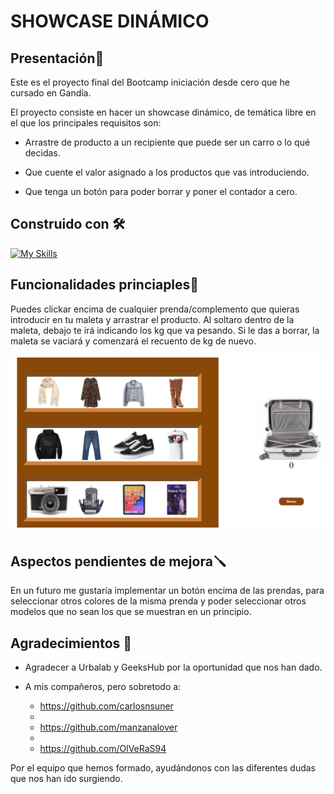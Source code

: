 # SHOWCASE DINÁMICO

## Presentación🚀
Este es el proyecto final del Bootcamp iniciación desde cero que he cursado en Gandía.

El proyecto consiste en hacer un showcase dinámico, de temática libre en el que los principales requisitos son:

* Arrastre de producto a un recipiente que puede ser un carro o lo qué decidas.

* Que cuente el valor asignado a los productos que vas introduciendo.

* Que tenga un botón para poder borrar y poner el contador a cero.

## Construido con 🛠️

[![My Skills](https://skillicons.dev/icons?i=js,html,css)](https://skillicons.dev)

## Funcionalidades princiaples🧳
Puedes clickar encima de cualquier prenda/complemento que quieras introducir en tu maleta y arrastrar el producto. Al soltaro dentro de la maleta, debajo te irá indicando los kg que va pesando.
Si le das a borrar, la maleta se vaciará y comenzará el recuento de kg de nuevo.

![image](/img/proyecto%20capturado.png)

## Aspectos pendientes de mejora🪛
En un futuro me gustaría implementar un botón encima de las prendas, para seleccionar otros colores de la misma prenda y poder seleccionar otros modelos que no sean los que se muestran en un principio.

## Agradecimientos 🍻

* Agradecer a Urbalab y GeeksHub por la oportunidad que nos han dado.

* A mis compañeros, pero sobretodo a:

  * https://github.com/carlosnsuner
  * 
  * https://github.com/manzanalover
  * 
  * https://github.com/OlVeRaS94

Por el equipo que hemos formado, ayudándonos con las diferentes dudas que nos han ido surgiendo.

